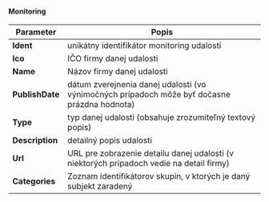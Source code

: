 #### Monitoring
| Parameter | Popis |
| ----------- | ----------- |
| **Ident** | unikátny identifikátor monitoring udalostí |
| **Ico** | IČO firmy danej udalosti |
| **Name** | Názov firmy danej udalosti |
| **PublishDate** | dátum zverejnenia danej udalosti (vo výnimočných prípadoch môže byť dočasne prázdna hodnota) |
| **Type** | typ danej udalosti (obsahuje zrozumiteľný textový popis) |
| **Description** | detailný popis udalosti |
| **Url** | URL pre zobrazenie detailu danej udalosti (v niektorých prípadoch vedie na detail firmy) |
| **Categories** | Zoznam identifikátorov skupín, v ktorých je daný subjekt zaradený |